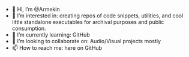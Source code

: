 - 👋 Hi, I’m @Armekin
- 👀 I’m interested in: creating repos of code snippets, utilities, and cool little standalone executables for archival purposes and public consumption.  
- 🌱 I’m currently learning: GitHub
- 💞️ I’m looking to collaborate on: Audio/Visual projects mostly
- 📫 How to reach me: here on GitHub

<!---
Armekin/Armekin is a ✨ special ✨ repository because its `README.md` (this file) appears on your GitHub profile.
You can click the Preview link to take a look at your changes.
--->
